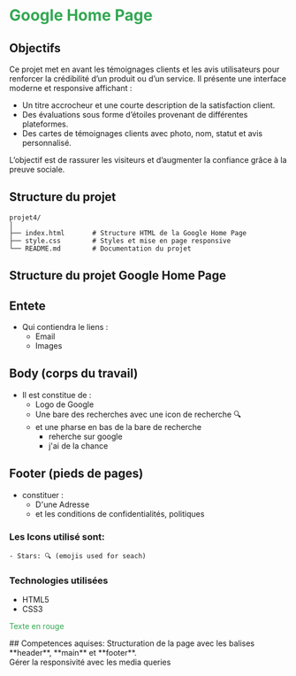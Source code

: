 # <p style="color:#34A853;">  Google Home Page </p>

##  Objectifs
Ce projet met en avant les témoignages clients et les avis utilisateurs pour renforcer la crédibilité d’un produit ou d’un service. Il présente une interface moderne et responsive affichant :
- Un titre accrocheur et une courte description de la satisfaction client.
- Des évaluations sous forme d’étoiles provenant de différentes plateformes.
- Des cartes de témoignages clients avec photo, nom, statut et avis personnalisé. 

L’objectif est de rassurer les visiteurs et d’augmenter la confiance grâce à la preuve sociale.



## Structure du projet

```
projet4/
│
├── index.html       # Structure HTML de la Google Home Page
├── style.css        # Styles et mise en page responsive 
└── README.md        # Documentation du projet
```

## Structure du projet  Google Home Page

## Entete 
- Qui contiendra le liens : 
    -  Email 
    - Images
## Body (corps du travail) 
- Il est constitue de :
    -  Logo de Google
    - Une bare des recherches avec une icon de recherche 🔍
    - et une pharse en bas de la bare de recherche 
        - reherche sur google 
        - j'ai de la chance 
## Footer (pieds de pages)
- constituer : 
    - D'une Adresse 
    - et les conditions de confidentialités, politiques
### Les Icons utilisé sont:  
    - Stars: 🔍 (emojis used for seach)
### Technologies utilisées
- HTML5
- CSS3
<p style="color:#34A853;">Texte en rouge</p>
## Competences aquises: 
Structuration de la page avec les balises **header**, **main** et **footer**. <br>
Gérer la responsivité avec les media queries